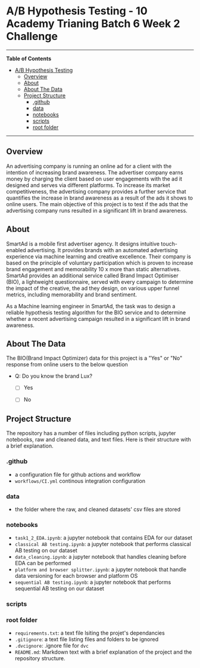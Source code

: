 # A/B Hypothesis Testing - 10 Academy Trianing Batch 6 Week 2 Challenge

***

**Table of Contents**

- [A/B Hypothesis Testing](#A-B-Hypothesis-Testing)
  - [Overview](#overview)
  - [About](#about)
  - [About The Data](#about-data)
  - [Project Structure](#project-structure)
    - [.github](#.github)
    - [data](#data)
    - [notebooks](#notebooks)
    - [scripts](#scripts)
    - [root folder](#root-folder)

***

## Overview
An advertising company is running an online ad for a client with the intention of increasing brand awareness. The advertiser company earns money by charging the client based on user engagements with the ad it designed and serves via different platforms. To increase its market competitiveness, the advertising company provides a further service that quantifies the increase in brand awareness as a result of the ads it shows to online users. The main objective of this project is to test if the ads that the advertising company runs resulted in a significant lift in brand awareness. 

## About
SmartAd is a mobile first advertiser agency. It designs intuitive touch-enabled advertising. It provides brands with an automated advertising experience via machine learning and creative excellence. Their company is based on the principle of voluntary participation which is proven to increase brand engagement and memorability 10 x more than static alternatives. SmartAd provides an additional service called Brand Impact Optimiser (BIO), a lightweight questionnaire, served with every campaign to determine the impact of the creative, the ad they design, on various upper funnel metrics, including memorability and brand sentiment.

As a Machine learning engineer in SmartAd, the task was to design a reliable hypothesis testing algorithm for the BIO service and to determine whether a recent advertising campaign resulted in a significant lift in brand awareness.

## About The Data
The BIO(Brand Impact Optimizer) data for this project is a "Yes" or "No" response from online users to the below question
- Q: Do you know the brand Lux?
    - [ ] Yes
    - [ ] No


## Project Structure
The repository has a number of files including python scripts, jupyter notebooks, raw and cleaned data, and text files. Here is their structure with a brief explanation.

### .github
- a configuration file for github actions and workflow
- `workflows/CI.yml` continous integration configuration

### data
- the folder where the raw, and cleaned datasets' csv files are stored

### notebooks
- `task1_2_EDA.ipynb`: a jupyter notebook that contains EDA for our dataset
- `classical AB testing.ipynb`: a jupyter notebook that performs classical AB testing on our dataset
- `data_cleaning.ipynb`: a jupyter notebook that handles cleaning before EDA can be performed 
- `platform and browser splitter.ipynb`: a jupyter notebook that handle data versioning for each browser and platform OS
- `sequential AB testing.ipynb`: a jupyter notebook that performs sequential AB testing on our dataset

### scripts

### root folder
- `requirements.txt`: a text file lsiting the projet's dependancies
- `.gitignore`: a text file listing files and folders to be ignored
- `.dvcignore`: .ignore file for `dvc`
- `README.md`: Markdown text with a brief explanation of the project and the repository structure.
